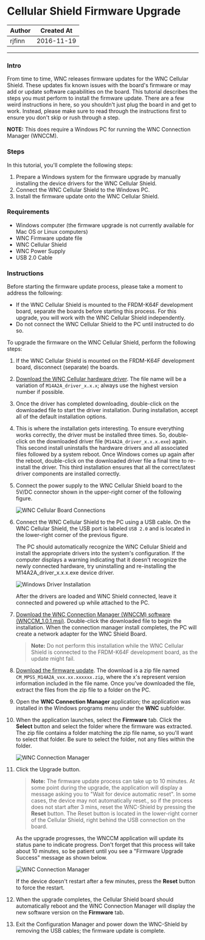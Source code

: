 
# Cellular Shield Firmware Upgrade

|   Author   | Created At  |
| ---------- | ----------- |
|   rjfinn   | 2016-11-19  |

------

### Intro

From time to time, WNC releases firmware updates for the WNC Cellular Shield. These updates fix known issues with the board's firmware or may add or update software capabilities on the board. This tutorial describes the steps you must perform to install the firmware update. There are a few weird instructions in here, so you shouldn't just plug the board in and get to work. Instead, please make sure to read through the instructions first to ensure you don't skip or rush through a step.  

**NOTE:** This does require a Windows PC for running the WNC Connection Manager (WNCCM).

### Steps

In this tutorial, you'll complete the following steps:

1.	Prepare a Windows system for the firmware upgrade by manually installing the device drivers for the WNC Cellular Shield.
2.	Connect the WNC Cellular Shield to the Windows PC.
3.	Install the firmware update onto the WNC Cellular Shield.

### Requirements

+	Windows computer (the firmware upgrade is not currently available for Mac OS or Linux computers)
+	WNC Firmware update file
+	WNC Cellular Shield
+	WNC Power Supply
+	USB 2.0 Cable

### Instructions

Before starting the firmware update process, please take a moment to address the following:

+ If the WNC Cellular Shield is mounted to the FRDM-K64F development board, separate the boards before starting this process. For this upgrade, you will work with the WNC Cellular Shield independently.
+ Do not connect the WNC Cellular Shield to the PC until instructed to do so.

To upgrade the firmware on the WNC Cellular Shield, perform the following steps:

1.	If the WNC Cellular Shield is mounted on the FRDM-K64F development board, disconnect (separate) the boards.
2.	[Download the WNC Cellular hardware driver](https://s3-us-west-2.amazonaws.com/starterkit-assets/M14A2A_driver_1.0.2.exe). The file name will be a variation of `M14A2A_driver_x.x.x`; always use the highest version number if possible.
3.	Once the driver has completed downloading, double-click on the downloaded file to start the driver installation. During installation, accept all of the default installation options.
4.	This is where the installation gets interesting. To ensure everything works correctly, the driver must be installed three times. So, double-click on the downloaded driver file (`M14A2A_driver_x.x.x.exe`) again. This second install uninstalls the hardware drivers and all associated files followed by a system reboot. Once Windows comes up again after the reboot, double-click on the downloaded driver file a final time to re-install the driver. This third installation ensures that all the correct/latest driver components are installed correctly.
5.	Connect the power supply to the WNC Cellular Shield board to the 5V/DC connector shown in the upper-right corner of the following figure.  

	![WNC Cellular Board Connections](../images/cellular-shield-firmware-upgrade/firmware-01.png "WNC Cellular Board Connections")

6.	Connect the WNC Cellular Shield to the PC using a USB cable. On the WNC Cellular Shield, the USB port is labeled `USB 2.0` and is located in the lower-right corner of the previous figure.

	The PC should automatically recognize the WNC Cellular Shield and install the appropriate drivers into the system's configuration. If the computer displays a warning indicating that it doesn't recognize the newly connected hardware, try uninstalling and re-installing the M14A2A_driver_x.x.x.exe device driver.

	![Windows Driver Installation](../images/cellular-shield-firmware-upgrade/firmware-02.png "Windows Driver Installation")

	After the drivers are loaded and WNC Shield connected, leave it connected and powered up while attached to the PC.

7.	[Download the WNC Connection Manager (WNCCM) software (WNCCM_1.0.1.msi)](https://s3-us-west-2.amazonaws.com/starterkit-assets/WNCCM_1.0.1.msi).  Double-click the downloaded file to begin the installation.  When the connection manager install completes, the PC will create a network adapter for the WNC Shield Board.

	> **Note:** Do not perform this installation while the WNC Cellular Shield is connected to the FRDM-K64F development board, as the update might fail.

8. [Download the firmware update](https://s3-us-west-2.amazonaws.com/starterkit-assets/CM_MPSS_M14A2A_v11.50.164451.zip). The download is a zip file named `CM_MPSS_M14A2A_vxx.xx.xxxxxx.zip`, where the x's represent version information included in the file name. Once you've downloaded the file, extract the files from the zip file to a folder on the PC.
9.	Open the **WNC Connection Manager** application; the application was installed in the Windows programs menu under the **WNC** subfolder.
10.	When the application launches, select the **Firmware** tab. Click the **Select** button and select the folder where the firmware was extracted. The zip file contains a folder matching the zip file name, so you'll want to select that folder. Be sure to select the folder, not any files within the folder.

	![WNC Connection Manager](../images/cellular-shield-firmware-upgrade/firmware-03.png "WNC Connection Manager (WNCCM)")

11.	Click the Upgrade button.

	> **Note:** The firmware update process can take up to 10 minutes. At some point during the upgrade, the application will display a message asking you to "Wait for device automatic reset". In some cases, the device may not automatically reset., so if the process does not start after 3 mins, reset the WNC-Shield by pressing the **Reset** button. The Reset button is located in the lower-right corner of the Cellular Shield, right behind the USB connection on the board.

	As the upgrade progresses, the WNCCM application will update its status pane to indicate progress. Don't forget that this process will take about 10 minutes, so be patient until you see a "Firmware Upgrade Success" message as shown below.

	![WNC Connection Manager](../images/cellular-shield-firmware-upgrade/firmware-04.png "WNC Connection Manager")

	If the device doesn't restart after a few minutes, press the **Reset** button to force the restart.

12.	When the upgrade completes, the Cellular Shield board should automatically reboot and the WNC Connection Manager will display the new software version on the **Firmware** tab.
13.	Exit the Configuration Manager and power down the WNC-Shield by removing the USB cables; the firmware update is complete.
